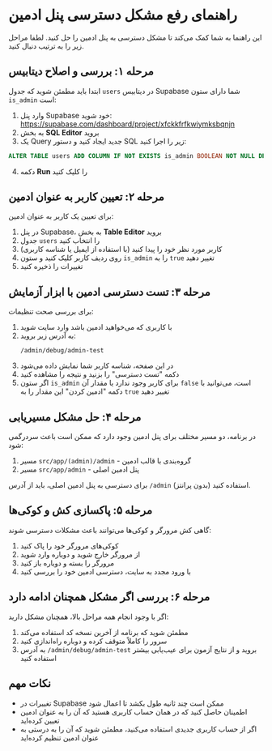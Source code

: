# راهنمای رفع مشکل دسترسی پنل ادمین

این راهنما به شما کمک می‌کند تا مشکل دسترسی به پنل ادمین را حل کنید. لطفا مراحل زیر را به ترتیب دنبال کنید.

## مرحله ۱: بررسی و اصلاح دیتابیس

ابتدا باید مطمئن شوید که جدول `users` در دیتابیس Supabase شما دارای ستون `is_admin` است:

1. وارد پنل Supabase خود شوید: https://supabase.com/dashboard/project/xfckkfrfkwiymksbqnjn
2. به بخش **SQL Editor** بروید
3. یک Query جدید ایجاد کنید و دستور SQL زیر را اجرا کنید:

```sql
ALTER TABLE users ADD COLUMN IF NOT EXISTS is_admin BOOLEAN NOT NULL DEFAULT false;
```

4. دکمه **Run** را کلیک کنید

## مرحله ۲: تعیین کاربر به عنوان ادمین

برای تعیین یک کاربر به عنوان ادمین:

1. در پنل Supabase، به بخش **Table Editor** بروید
2. جدول `users` را انتخاب کنید
3. کاربر مورد نظر خود را پیدا کنید (با استفاده از ایمیل یا شناسه کاربری)
4. روی ردیف کاربر کلیک کنید و ستون `is_admin` را به `true` تغییر دهید
5. تغییرات را ذخیره کنید

## مرحله ۳: تست دسترسی ادمین با ابزار آزمایش

برای بررسی صحت تنظیمات:

1. با کاربری که می‌خواهید ادمین باشد وارد سایت شوید
2. به آدرس زیر بروید:
   ```
   /admin/debug/admin-test
   ```
3. در این صفحه، شناسه کاربر شما نمایش داده می‌شود
4. دکمه "تست دسترسی" را بزنید و نتیجه را مشاهده کنید
5. اگر ستون `is_admin` برای کاربر وجود ندارد یا مقدار آن `false` است، می‌توانید با دکمه "ادمین کردن" این مقدار را به `true` تغییر دهید

## مرحله ۴: حل مشکل مسیریابی

در برنامه، دو مسیر مختلف برای پنل ادمین وجود دارد که ممکن است باعث سردرگمی شود:

1. مسیر `src/app/(admin)/admin` - گروه‌بندی با قالب ادمین
2. مسیر `src/app/admin` - پنل ادمین اصلی

برای دسترسی به پنل ادمین اصلی، باید از آدرس `/admin` (بدون پرانتز) استفاده کنید.

## مرحله ۵: پاکسازی کش و کوکی‌ها

گاهی کش مرورگر و کوکی‌ها می‌توانند باعث مشکلات دسترسی شوند:

1. کوکی‌های مرورگر خود را پاک کنید
2. از مرورگر خارج شوید و دوباره وارد شوید
3. مرورگر را بسته و دوباره باز کنید
4. با ورود مجدد به سایت، دسترسی ادمین خود را بررسی کنید

## مرحله ۶: بررسی اگر مشکل همچنان ادامه دارد

اگر با وجود انجام همه مراحل بالا، همچنان مشکل دارید:

1. مطمئن شوید که برنامه از آخرین نسخه کد استفاده می‌کند
2. سرور را کاملاً متوقف کرده و دوباره راه‌اندازی کنید
3. به آدرس `/admin/debug/admin-test` بروید و از نتایج آزمون برای عیب‌یابی بیشتر استفاده کنید

## نکات مهم

- تغییرات در Supabase ممکن است چند ثانیه طول بکشد تا اعمال شود
- اطمینان حاصل کنید که در همان حساب کاربری هستید که آن را به عنوان ادمین تعیین کرده‌اید
- اگر از حساب کاربری جدیدی استفاده می‌کنید، مطمئن شوید که آن را به درستی به عنوان ادمین تنظیم کرده‌اید 